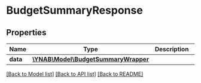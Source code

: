 # BudgetSummaryResponse

## Properties
Name | Type | Description | Notes
------------ | ------------- | ------------- | -------------
**data** | [**\YNAB\Model\BudgetSummaryWrapper**](BudgetSummaryWrapper.md) |  | 

[[Back to Model list]](../README.md#documentation-for-models) [[Back to API list]](../README.md#documentation-for-api-endpoints) [[Back to README]](../README.md)


